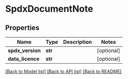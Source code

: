 # SpdxDocumentNote

## Properties
Name | Type | Description | Notes
------------ | ------------- | ------------- | -------------
**spdx_version** | **str** |  | [optional] 
**data_licence** | **str** |  | [optional] 

[[Back to Model list]](../README.md#documentation-for-models) [[Back to API list]](../README.md#documentation-for-api-endpoints) [[Back to README]](../README.md)


